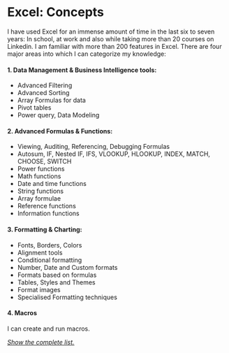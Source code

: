# Excel: Concepts

I have used Excel for an immense amount of time in the last six to seven years: 
In school, at work and also while taking more than 20 courses on Linkedin. I am familiar with more than 200 features in Excel. 
There are four major areas into which I can categorize my knowledge: 

#### 1. Data Management & Business Intelligence tools:
* Advanced Filtering
* Advanced Sorting
* Array Formulas for data
* Pivot tables
* Power query, Data Modeling

#### 2. Advanced Formulas & Functions:
* Viewing, Auditing, Referencing, Debugging Formulas
* Autosum, IF, Nested IF, IFS, VLOOKUP, HLOOKUP, INDEX, MATCH, CHOOSE, SWITCH
* Power functions
* Math functions
* Date and time functions
* String functions
* Array formulae
* Reference functions
* Information functions

#### 3. Formatting & Charting:
* Fonts, Borders, Colors
* Alignment tools
* Conditional formatting
* Number, Date and Custom formats
* Formats based on formulas
* Tables, Styles and Themes
* Format images
* Specialised Formatting techniques

#### 4. Macros
I can create and run macros.


[*Show the complete list.*](https://github.com/saitejavanamala/Portfolio/blob/master/Microsoft%20Advanced%20Excel/Excel_Concepts_Detail.md)
